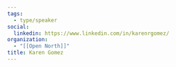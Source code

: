 ```yaml
---
tags:
  - type/speaker
social:
  linkedin: https://www.linkedin.com/in/karenrgomez/
organization:
  - "[[Open North]]"
title: Karen Gomez
---
```


